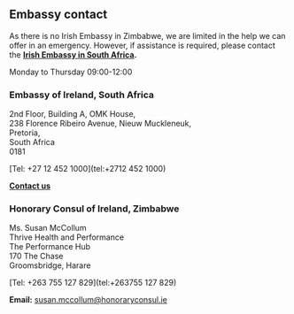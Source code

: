 ## Embassy contact

As there is no Irish Embassy in Zimbabwe, we are limited in the help we can offer in an emergency. However, if assistance is required, please contact the [**Irish Embassy in South Africa**](https://www.ireland.ie/en/southafrica/pretoria/)**.**

Monday to Thursday 09:00-12:00

### Embassy of Ireland, South Africa

2nd Floor, Building A, OMK House,   
238 Florence Ribeiro Avenue, Nieuw Muckleneuk,   
Pretoria,   
South Africa   
0181

[Tel: +27 12 452 1000](tel:+2712 452 1000)

[**Contact us**](/en/southafrica/pretoria/contact/)

### Honorary Consul of Ireland, Zimbabwe

Ms. Susan McCollum   
Thrive Health and Performance   
The Performance Hub   
170 The Chase   
Groomsbridge, Harare

[Tel: +263 755 127 829](tel:+263755 127 829)

**Email:** [susan.mccollum@honoraryconsul.ie](mailto:susan.mccollum@honoraryconsul.ie)